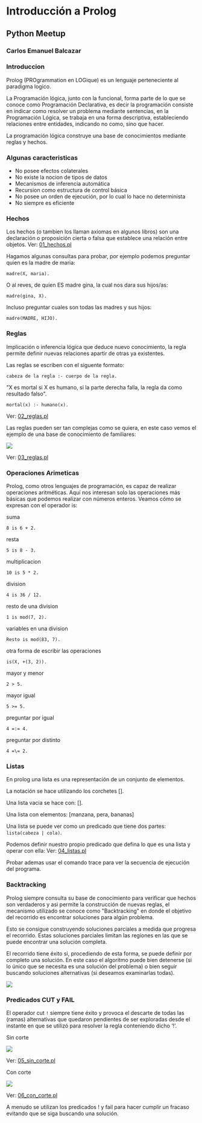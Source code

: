 # Introducción a Prolog

## Python Meetup

### Carlos Emanuel Balcazar



### Introduccion

Prolog (PROgrammation en LOGique) es un lenguaje perteneciente al paradigma logico.

La Programación lógica, junto con la funcional, forma parte de lo que se conoce como Programación Declarativa, es decir la programación consiste en indicar como resolver un problema mediante sentencias, en la Programación Lógica, se trabaja en una forma descriptiva, estableciendo relaciones entre entidades, indicando no como, sino que hacer.

La programación lógica construye una base de conocimientos mediante reglas y hechos.


### Algunas caracteristicas

- No posee efectos colaterales
- No existe la nocion de tipos de datos
- Mecanismos de inferencia automática
- Recursion como estructura de control básica
- No posee un orden de ejecución, por lo cual lo hace no determinista
- No siempre es eficiente


### Hechos

Los hechos (o tambien los llaman axiomas en algunos libros) son una declaración o proposición cierta o falsa que establece una relación entre objetos.
Ver: [01_hechos.pl](fuentes/01_hechos.pl)

Hagamos algunas consultas para probar, por ejemplo podemos preguntar quien es la madre de maria:

```
madre(X, maria).
```

O al reves, de quien ES madre gina, la cual nos dara sus hijos/as:

```
madre(gina, X).
```
Incluso preguntar cuales son todas las madres y sus hijos:

```
madre(MADRE, HIJO).
```

### Reglas

Implicación o inferencia lógica que deduce nuevo conocimiento, la regla permite definir nuevas relaciones apartir de otras ya existentes.

Las reglas se escriben con el siguente formato:

```
cabeza de la regla :- cuerpo de la regla.
```

"X es mortal si X es humano, si la parte derecha falla, la regla da como resultado falso".

```
mortal(x) :- humano(x).
```

Ver: [02_reglas.pl](fuentes/02_reglas.pl)

Las reglas pueden ser tan complejas como se quiera, en este caso vemos el ejemplo de una base de conocimiento de familiares:

![](imagenes/familia.png)


Ver: [03_reglas.pl](fuentes/03_reglas.pl)


### Operaciones Arimeticas

Prolog, como otros lenguajes de programación, es capaz de realizar
operaciones aritméticas. Aquí nos interesan solo las operaciones más
básicas que podemos realizar con números enteros. Veamos cómo se
expresan con el operador is:

suma

```
8 is 6 + 2.
```

resta
```
5 is 8 - 3.
```

multiplicacion
```
10 is 5 * 2.
```

division
```
4 is 36 / 12.
```

resto de una division
```
1 is mod(7, 2).
```

variables en una division
```
Resto is mod(83, 7).
```

otra forma de escribir las operaciones

```
is(X, +(3, 2)).
```

mayor y menor
```
2 > 5.
```

mayor igual
```
5 >= 5.
```

preguntar por igual
```
4 =:= 4.
```

preguntar por distinto
```
4 =\= 2.
```


### Listas

En prolog una lista es una representación de un conjunto de elementos.

La notación se hace utilizando los corchetes [].

Una lista vacia se hace con: [].

Una lista con elementos: [manzana, pera, bananas]

Una lista se puede ver como un predicado que tiene dos partes: `lista(cabeza | cola)`.

Podemos definir nuestro propio predicado que defina lo que es una lista y operar con ella:
Ver: [04_listas.pl](fuentes/04_listas.pl)

Probar ademas usar el comando trace para ver la secuencia de ejecución del programa.


### Backtracking

Prolog siempre consulta su base de conocimiento para verificar que hechos son verdaderos y asi permite la construcción de nuevas reglas, el mecanismo utilizado se conoce como "Backtracking" en donde el objetivo del recorrido es encontrar soluciones para algún problema. 

Esto se consigue construyendo soluciones parciales a medida que progresa el recorrido.
Estas soluciones parciales limitan las regiones en las que se puede encontrar una solución completa.

El recorrido tiene éxito si, procediendo de esta forma, se puede definir por completo una solución. En este caso el algoritmo puede bien detenerse (si lo único que se necesita es una solución del problema) o bien seguir buscando soluciones alternativas (si deseamos examinarlas todas).


![](imagenes/backtracking.gif)


### Predicados CUT y FAIL

El operador cut `!` siempre tiene éxito y provoca el descarte de todas las (ramas) alternativas que quedaron pendientes de ser exploradas desde el instante en que se utilizó para resolver la regla conteniendo dicho ‘!’.

Sin corte

![](imagenes/nota-sin-corte.png)

Ver: [05_sin_corte.pl](fuentes/04_listas.pl)


Con corte

![](imagenes/nota-con-corte.png)

Ver: [06_con_corte.pl](fuentes/04_listas.pl)


A menudo se utilizan los predicados ! y fail para hacer cumplir un fracaso evitando que se siga buscando una solución.
